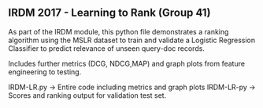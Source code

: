 ##  IRDM 2017 - Learning to Rank (Group 41)

As part of the IRDM module, this python file demonstrates a ranking algorithm using the MSLR dataset to train and validate a Logistic
Regression Classifier to predict relevance of unseen query-doc records.

Includes further metrics (DCG, NDCG,MAP) and graph plots from feature engineering to testing.

IRDM-LR.py -> Entire code including metrics and graph plots
IRDM-LR-py -> Scores and ranking output for validation test set.
